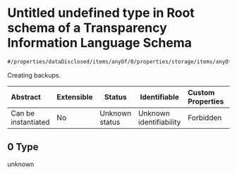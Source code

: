 # Untitled undefined type in Root schema of a Transparency Information Language Schema

```txt
#/properties/dataDisclosed/items/anyOf/0/properties/storage/items/anyOf/0#/properties/dataDisclosed/items/anyOf/0/properties/storage/items/anyOf/0/examples/0/temporal/0
```

Creating backups.


| Abstract            | Extensible | Status         | Identifiable            | Custom Properties | Additional Properties | Access Restrictions | Defined In                                                           |
| :------------------ | ---------- | -------------- | ----------------------- | :---------------- | --------------------- | ------------------- | -------------------------------------------------------------------- |
| Can be instantiated | No         | Unknown status | Unknown identifiability | Forbidden         | Allowed               | none                | [tilt-schema.json\*](../out/tilt-schema.json "open original schema") |

## 0 Type

unknown
